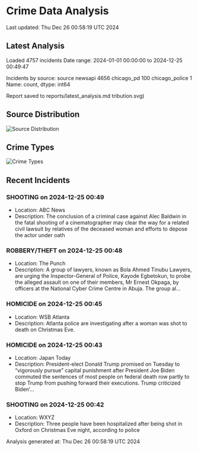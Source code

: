 # Crime Data Analysis
Last updated: Thu Dec 26 00:58:19 UTC 2024

## Latest Analysis

Loaded 4757 incidents
Date range: 2024-01-01 00:00:00 to 2024-12-25 00:49:47

Incidents by source:
source
newsapi           4656
chicago_pd         100
chicago_police       1
Name: count, dtype: int64

Report saved to reports/latest_analysis.md
tribution.svg)

## Source Distribution
![Source Distribution](images/source_distribution.svg)

## Crime Types
![Crime Types](images/crime_types.svg)

## Recent Incidents

### SHOOTING on 2024-12-25 00:49
- Location: ABC News
- Description: The conclusion of a criminal case against Alec Baldwin in the fatal shooting of a cinematographer may clear the way for a related civil lawsuit by relatives of the deceased woman and efforts to depose the actor under oath


### ROBBERY/THEFT on 2024-12-25 00:48
- Location: The Punch
- Description: A group of lawyers, known as Bola Ahmed Tinubu Lawyers, are urging the Inspector-General of Police, Kayode Egbetokun, to probe the alleged assault on one of their members, Mr Ernest Okpaga, by officers at the National Cyber Crime Centre in Abuja. The group al…


### HOMICIDE on 2024-12-25 00:45
- Location: WSB Atlanta
- Description: Atlanta police are investigating after a woman was shot to death on Christmas Eve.


### HOMICIDE on 2024-12-25 00:43
- Location: Japan Today
- Description: President-elect Donald Trump promised on Tuesday to “vigorously pursue” capital punishment after President Joe Biden commuted the sentences of most people on federal death row partly to stop Trump from pushing forward their executions. Trump criticized Biden’…


### SHOOTING on 2024-12-25 00:42
- Location: WXYZ
- Description: Three people have been hospitalized after being shot in Oxford on Christmas Eve night, according to police

Analysis generated at: Thu Dec 26 00:58:19 UTC 2024
